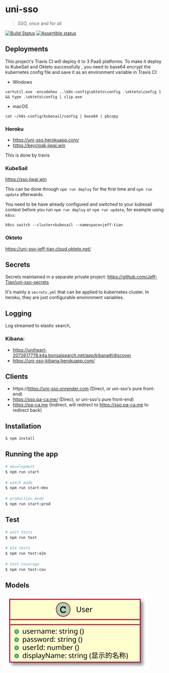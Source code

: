 # uni-sso

> SSO, once and for all

[![Build Status](https://travis-ci.com/Jeff-Tian/uni-sso.svg?branch=master)](https://travis-ci.com/Jeff-Tian/uni-sso)
[![Assertible status](https://assertible.com/apis/ed5330e3-148c-41c1-b76c-c5d6046227a0/status?api_token=7uy5oHmuxHm5lZoO)](https://assertible.com/dashboard#/services/ed5330e3-148c-41c1-b76c-c5d6046227a0/results)

## Deployments

This project's Travis CI will deploy it to 3 PaaS platforms. To make it deploy to KubeSail and Okteto successfully
, you need to base64 encrypt the kubernetes config file and save it as an environment variable in Travis CI:

- Windows

```dos
certutil.exe -encodehex ..\k8s-config\okteto\config .\okteto\config 1 && type .\okteto\config | clip.exe
```

- macOS

```shell
cat ~/k8s-config/kubesail/config | base64 | pbcopy
```

### Heroku

- https://uni-sso.herokuapp.com/
- https://keycloak.jiwai.win

This is done by travis

### KubeSail

https://sso.jiwai.win

This can be done through `npm run deploy` for the first time and `npm run update` afterwards.

You need to be have already configured and switched to your kubesail context before you run `npm run deploy` or `npm run update`, for example using `k8ss`:

```shell
k8ss switch --cluster=kubesail --namespace=jeff-tian
```

### Okteto

https://uni-sso-jeff-tian.cloud.okteto.net/

## Secrets

Secrets maintained in a separate private project: https://github.com/Jeff-Tian/uni-sso-secrets

It's mainly a `secrets.yml` that can be applied to kubernetes cluster. In heroku, they are just configurable
environment variables.

## Logging

Log streamed to elastic search,

### Kibana:

- https://uniheart-2072617778.k4a.bonsaisearch.net/app/kibana#/discover
- https://uni-sso-kibana.herokuapp.com/

## Clients

- https://https://uni-sso.onrender.com (Direct, or uni-sso's pure front-end)
- https://sso.pa-ca.me/ (Direct, or uni-sso's pure front-end)
- https://pa-ca.me (Indirect, will redirect to https://sso.pa-ca.me to redirect back)

## Installation

```bash
$ npm install
```

## Running the app

```bash
# development
$ npm run start

# watch mode
$ npm run start:dev

# production mode
$ npm run start:prod
```

## Test

```bash
# unit tests
$ npm run test

# e2e tests
$ npm run test:e2e

# test coverage
$ npm run test:cov
```

## Models

![Models](./models.svg)
